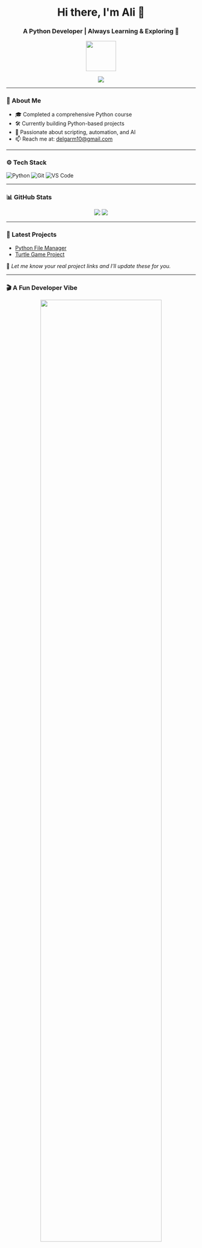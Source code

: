 <h1 align="center">Hi there, I'm Ali 👋</h1>
<h3 align="center">A Python Developer | Always Learning & Exploring 🚀</h3>

<p align="center">
  <img src="https://media.giphy.com/media/hvRJCLFzcasrR4ia7z/giphy.gif" width="80" />
</p>

<p align="center">
  <img src="https://readme-typing-svg.demolab.com?font=Fira+Code&size=20&pause=1000&color=F77F00&center=true&vCenter=true&width=500&lines=Welcome+to+my+GitHub!;Learning+Python+every+day+🐍;Building+simple+but+useful+projects..." />
</p>

---

### 🧠 About Me

- 🎓 Completed a comprehensive Python course  
- 🛠️ Currently building Python-based projects  
- 🚀 Passionate about scripting, automation, and AI  
- 📫 Reach me at: [delgarm10@gmail.com](mailto:delgarm10@gmail.com)

---

### ⚙️ Tech Stack

![Python](https://img.shields.io/badge/-Python-3776AB?style=for-the-badge&logo=python&logoColor=white)
![Git](https://img.shields.io/badge/-Git-F05032?style=for-the-badge&logo=git&logoColor=white)
![VS Code](https://img.shields.io/badge/-VSCode-007ACC?style=for-the-badge&logo=visual-studio-code&logoColor=white)

---

### 📊 GitHub Stats

<p align="center">
  <img src="https://github-readme-stats.vercel.app/api?username=alideli&show_icons=true&theme=radical" />
  <img src="https://github-readme-stats.vercel.app/api/top-langs/?username=alideli&layout=compact&theme=radical" />
</p>

---

### 🚀 Latest Projects

- [Python File Manager](https://github.com/alideli/your-project-1)
- [Turtle Game Project](https://github.com/alideli/your-project-2)

📌 *Let me know your real project links and I’ll update these for you.*

---

### 🎬 A Fun Developer Vibe

<p align="center">
  <img src="https://media.giphy.com/media/qgQUggAC3Pfv687qPC/giphy.gif" width="80%" />
</p>

---

### 🤝 Let's Connect

- 📧 [delgarm10@gmail.com](mailto:delgarm10@gmail.com)
- 💼 [github.com/alideli](https://github.com/alideli)

---

<p align="center">
  <img src="https://readme-typing-svg.demolab.com?font=Fira+Code&size=20&duration=3000&pause=1000&center=true&vCenter=true&width=400&lines=Thanks+for+visiting!+;Come+back+soon+👋" />
</p>
